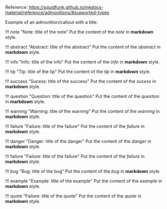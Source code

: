 
Reference: https://squidfunk.github.io/mkdocs-material/reference/admonitions/#supported-types


Example of an admonition/callout with a title:

!!! note "Note: title of the note"
    Put the content of the *note* in **markdown** style.

!!! abstract "Abstract: title of the abstract"
    Put the content of the *abstract* in **markdown** style.

!!! info "Info: title of the info"
    Put the content of the *info* in **markdown** style.

!!! tip "Tip: title of the tip"
    Put the content of the *tip* in **markdown** style.

!!! success "Sucess: title of the success"
    Put the content of the *sucess* in **markdown** style.

!!! question "Question: title of the question"
    Put the content of the *question* in **markdown** style.

!!! warning "Warning: title of the warning"
    Put the content of the *warning* in **markdown** style.

!!! failure "Failure: title of the failure"
    Put the content of the *failure* in **markdown** style.

!!! danger "Danger: title of the danger"
    Put the content of the *danger* in **markdown** style.

!!! failure "Failure: title of the failure"
    Put the content of the *failure* in **markdown** style.

!!! bug "Bug: title of the bug"
    Put the content of the *bug* in **markdown** style.

!!! example "Example: title of the example"
    Put the content of the *example* in **markdown** style.

!!! quote "Failure: title of the quote"
    Put the content of the *quote* in **markdown** style.


